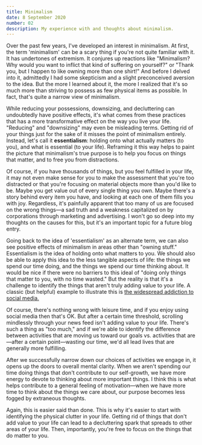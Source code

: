 ```yaml
---
title: Minimalism
date: 8 September 2020
number: 02
description: My experience with and thoughts about minimalism.
---
```

Over the past few years, I've developed an interest in minimalism. At first, the term 'minimalism'
can be a scary thing if you're not quite familiar with it. It has undertones of extremism. It conjures up reactions like
"Minimalism? Why would you want to inflict that kind of suffering on yourself?" or "Thank you, but I happen to like owning more than one shirt!"
And before I delved into it, admittedly I had some skepticism and a slight preconceived aversion to the idea. But the more
I learned about it, the more I realized that it's so much more than striving to possess as few physical items as possible. In
fact, that's quite a narrow view of minimalism.

While reducing your possessions, downsizing, and decluttering can undoubtedly have positive effects, it's what comes
from these practices that has a more transformative effect on the way you live your life. "Reducing" and "downsizing"
may even be misleading terms. Getting rid of your things just for the sake of it misses the point of minimalism entirely.
Instead, let's call it **essentialism**: holding onto what actually matters (to you), and what is essential (to your life).
Reframing it this way helps to paint the picture that minimalism's true purpose is to help you focus on things that matter,
and to free you from distractions.

Of course, if you have thousands of things, but you feel fulfilled in your life, it may not even make sense for you to make the assessment that you're too distracted or that you're focusing on material objects more than you'd like to be. Maybe you get value out of every single thing you own. Maybe there's a story behind every item you have, and looking at each one of them fills you with joy. Regardless, it's painfully apparent that too many of us are focused on the wrong things—a sad truth and a weakness capitalized on by corporations through marketing and advertising.
I won't go so deep into my thoughts on the causes for this, but it's an important topic for a future blog entry.

Going back to the idea of 'essentialism' as an alternate term, we can also see positive effects of minimalism in areas other than
"owning stuff." Essentialism is the idea of holding onto what matters to you. We should also be able to apply this idea to
the less tangible aspects of life: the things we spend our time doing, and the things we spend our time thinking about.
It would be nice if there were no barriers to this ideal of "doing only
things that matter to you, with no time wasted." But the reality is that it's a challenge to identify the things that aren't
truly adding value to your life. A classic (but helpful) example to illustrate this is
[the widespread addiction to social media.](https://www.addictioncenter.com/drugs/social-media-addiction/)

Of course, there's nothing wrong with leisure time, and if you enjoy using social media then that's OK. But after a certain time
threshold, scrolling mindlessly through your news feed isn't adding value to your life. There's such a thing as "too much," and
if we're able to identify the difference between activities that are moving us toward our goals vs. activities that are—after
a certain point—wasting our time, we'd all lead lives that are generally more fulfilling.

After we successfully narrow down our choices of activities we engage in, it opens up the doors to overall mental clarity.
When we aren't spending our time doing things that don't contribute to our self-growth, we have more energy to devote
to thinking about more important things. I think this is what helps contribute to a general feeling of motivation—when we
have more time to think about the things we care about, our purpose becomes less fogged by extraneous thoughts.

Again, this is easier said than done. This is why it's easier to start with identifying the physical clutter in your life.
Getting rid of things that don't add value to your life can lead to a decluttering spark that spreads to other areas of your life.
Then, importantly, you're free to focus on the things that do matter to you.
